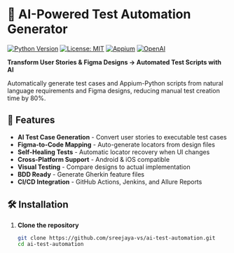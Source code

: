 # 🚀 AI-Powered Test Automation Generator

[![Python Version](https://img.shields.io/badge/python-3.9%2B-blue)](https://www.python.org/)
[![License: MIT](https://img.shields.io/badge/License-MIT-yellow.svg)](https://opensource.org/licenses/MIT)
[![Appium](https://img.shields.io/badge/Appium-2.0%2B-green)](https://appium.io/)
[![OpenAI](https://img.shields.io/badge/OpenAI-GPT--4-purple)](https://openai.com/)

**Transform User Stories & Figma Designs → Automated Test Scripts with AI**

Automatically generate test cases and Appium-Python scripts from natural language requirements and Figma designs, reducing manual test creation time by 80%.

## 🌟 Features

- **AI Test Case Generation** - Convert user stories to executable test cases
- **Figma-to-Code Mapping** - Auto-generate locators from design files
- **Self-Healing Tests** - Automatic locator recovery when UI changes
- **Cross-Platform Support** - Android & iOS compatible
- **Visual Testing** - Compare designs to actual implementation
- **BDD Ready** - Generate Gherkin feature files
- **CI/CD Integration** - GitHub Actions, Jenkins, and Allure Reports

## 🛠️ Installation

1. **Clone the repository**
   ```bash
   git clone https://github.com/sreejaya-vs/ai-test-automation.git
   cd ai-test-automation
